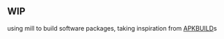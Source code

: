 ## WIP

using mill to build software packages, taking inspiration from [APKBUILD](https://wiki.alpinelinux.org/wiki/APKBUILD_Reference)s
